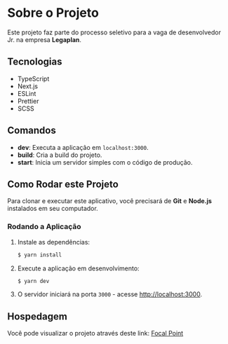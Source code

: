# Sobre o Projeto

Este projeto faz parte do processo seletivo para a vaga de desenvolvedor Jr. na empresa **Legaplan**.

## Tecnologias

- TypeScript
- Next.js
- ESLint
- Prettier
- SCSS

## Comandos

- **dev**: Executa a aplicação em `localhost:3000`.
- **build**: Cria a build do projeto.
- **start**: Inicia um servidor simples com o código de produção.

## Como Rodar este Projeto

Para clonar e executar este aplicativo, você precisará de **Git** e **Node.js** instalados em seu computador.

### Rodando a Aplicação

1. Instale as dependências:
    ```bash
    $ yarn install
    ```

2. Execute a aplicação em desenvolvimento:
    ```bash
    $ yarn dev
    ```

3. O servidor iniciará na porta `3000` - acesse [http://localhost:3000](http://localhost:3000).

## Hospedagem

Você pode visualizar o projeto através deste link: [Focal Point](https://legaplan-focalpoint.vercel.app/)
